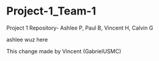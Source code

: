 # Project-1_Team-1
Project 1 Repository- Ashlee P, Paul B, Vincent H, Calvin G

ashlee wuz here

This change made by Vincent (GabrielUSMC)
